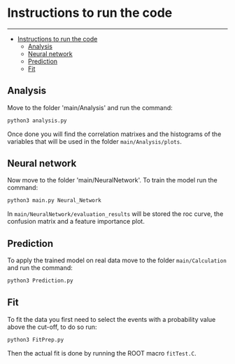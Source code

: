 # Instructions to run the code

---
- [Instructions to run the code](#instructions-to-run-the-code)
    - [Analysis](#analysis)
    - [Neural network](#neural-network)
    - [Prediction](#prediction)
    - [Fit](#fit)


## Analysis

Move to the folder 'main/Analysis' and run the command:
```bash
python3 analysis.py
```

Once done you will find the correlation matrixes and the histograms of the variables that will be used in the folder `main/Analysis/plots`.

## Neural network
Now move to the folder 'main/NeuralNetwork'. To train the model run the command:
```bash
python3 main.py Neural_Network
```
In `main/NeuralNetwork/evaluation_results` will be stored the roc curve, the confusion matrix and a feature importance plot.

## Prediction

To apply the trained model on real data move to the folder `main/Calculation` and run the command:
```bash
python3 Prediction.py
```

## Fit

To fit the data you first need to select the events with a probability value above the cut-off, to do so run:
```bash
python3 FitPrep.py
```

Then the actual fit is done by running the ROOT macro `fitTest.C`.